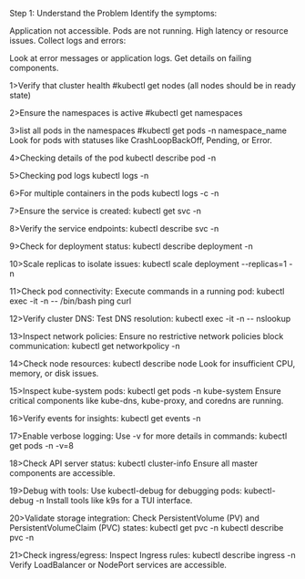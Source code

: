 Step 1: Understand the Problem
Identify the symptoms:

Application not accessible.
Pods are not running.
High latency or resource issues.
Collect logs and errors:

Look at error messages or application logs.
Get details on failing components.

1>Verify that cluster health
#kubectl get nodes
(all nodes should be in ready state)

2>Ensure the namespaces is active
#kubectl get namespaces

3>list all pods in the namespaces
#kubectl get pods -n namespace_name
Look for pods with statuses like CrashLoopBackOff, Pending, or Error.

4>Checking details of the pod
kubectl describe pod <pod-name> -n <namespace>

5>Checking pod logs
kubectl logs <pod-name> -n <namespace>

6>For multiple containers in the pods
kubectl logs <pod-name> -c <container-name> -n <namespace>

7>Ensure the service is created:
kubectl get svc -n <namespace>

8>Verify the service endpoints:
kubectl describe svc <service-name> -n <namespace>

9>Check for deployment status:
kubectl describe deployment <deployment-name> -n <namespace>

10>Scale replicas to isolate issues:
kubectl scale deployment <deployment-name> --replicas=1 -n <namespace>

11>Check pod connectivity:
  Execute commands in a running pod:
kubectl exec -it <pod-name> -n <namespace> -- /bin/bash
ping <service-name>
curl <service-url>

12>Verify cluster DNS:
Test DNS resolution:
kubectl exec -it <pod-name> -n <namespace> -- nslookup <service-name>

13>Inspect network policies:
Ensure no restrictive network policies block communication:
kubectl get networkpolicy -n <namespace>

14>Check node resources:
kubectl describe node <node-name>
Look for insufficient CPU, memory, or disk issues.

15>Inspect kube-system pods:
kubectl get pods -n kube-system
Ensure critical components like kube-dns, kube-proxy, and coredns are running.

16>Verify events for insights:
kubectl get events -n <namespace>

17>Enable verbose logging:
Use -v for more details in commands:
kubectl get pods -n <namespace> -v=8

18>Check API server status:
kubectl cluster-info
Ensure all master components are accessible.

19>Debug with tools:
Use kubectl-debug for debugging pods:
kubectl-debug <pod-name> -n <namespace>
Install tools like k9s for a TUI interface.

20>Validate storage integration:
Check PersistentVolume (PV) and PersistentVolumeClaim (PVC) states:
kubectl get pvc -n <namespace>
kubectl describe pvc <pvc-name> -n <namespace>

21>Check ingress/egress:
Inspect Ingress rules:
kubectl describe ingress <ingress-name> -n <namespace>
Verify LoadBalancer or NodePort services are accessible.

